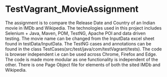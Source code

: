 # TestVagrant_MovieAssignment
The assignment is to compare the Release Date and Country of an Indian movie in IMDb and Wikipedia.
The technologies used in this project includes Selenium + Java, Maven, POM, TestNG, Apache POI and data driven testing. 
The movie name can be changed from the InputData excel sheet found in testData/InputData. 
The TestNG cases and annotations can be found in the class TestCases(src/test/java/com/testVagrant/tests). 
The code is browser independent i.e can be used across Chrome, Firefox and Edge.
The code is made more modular as one functionality is independent of the other. There is one Page Object file for elements of both the sited IMDb and Wikipedia.
